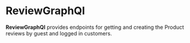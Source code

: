 # ReviewGraphQl

**ReviewGraphQl** provides endpoints for getting and creating the Product reviews by guest and logged in customers.
